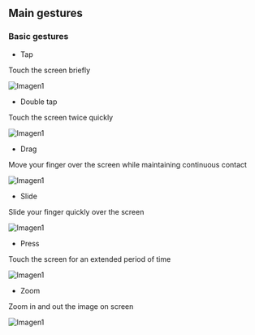 ## Main gestures

### Basic gestures


* Tap

Touch the screen briefly

![Imagen1](http://static.energysistem.com/images/manuals/39530/535569b2b5b35.jpg)

* Double tap

Touch the screen twice quickly

![Imagen1](http://static.energysistem.com/images/manuals/39530/535569bdd9805.jpg)

* Drag

Move your finger over the screen while maintaining continuous contact

![Imagen1](http://static.energysistem.com/images/manuals/39530/535569cfdb51d.jpg)

* Slide

Slide your finger quickly over the screen

![Imagen1](http://static.energysistem.com/images/manuals/39530/53556aaed15c2.jpg)

* Press

Touch the screen for an extended period of time

![Imagen1](http://static.energysistem.com/images/manuals/39530/53556aedbd1e1.jpg)

* Zoom

Zoom in and out the image on screen

![Imagen1](http://static.energysistem.com/images/manuals/39530/53556afc48900.jpg)





